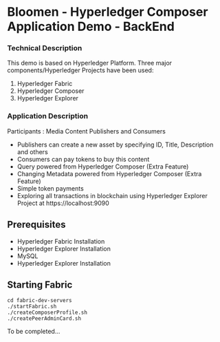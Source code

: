 # Bloomen - Hyperledger Composer Application Demo - BackEnd


### Technical Description
This demo is based on Hyperledger Platform. Three major components/Hyperledger Projects have been used:
1) Hyperledger Fabric
2) Hyperledger Composer
3) Hyperledger Explorer

### Application Description
Participants : Media Content Publishers and Consumers
* Publishers can create a new asset by specifying ID, Title, Description and others
* Consumers can pay tokens to buy this content
* Query powered from Hyperledger Composer (Extra Feature)
* Changing Metadata powered from Hyperledger Composer (Extra Feature)
* Simple token payments
* Exploring all transactions in blockchain using Hyperledger Explorer Project at https://localhost:9090


## Prerequisites
* Hyperledger Fabric Installation
* Hyperledger Explorer Installation
* MySQL
* Hyperledger Explorer Ιnstallation

## Starting Fabric
```
cd fabric-dev-servers
./startFabric.sh
./createComposerProfile.sh
./createPeerAdminCard.sh
```


To be completed...
